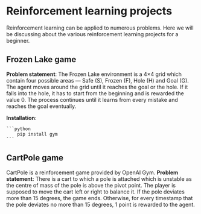 # Reinforcement learning projects

Reinforcement learning can be applied to numerous problems. Here we will be discussing about the various reinforcement learning projects for a beginner.

## Frozen Lake game

**Problem statement**: The Frozen Lake environment is a 4×4 grid which contain four possible areas  — Safe (S), Frozen (F), Hole (H) and Goal (G). The agent moves around the grid until it reaches the goal or the hole. If it falls into the hole, it has to start from the beginning and is rewarded the value 0. The process continues until it learns from every mistake and reaches the goal eventually.

**Installation**:

    ```python
        pip install gym
    ```

## CartPole game

CartPole is a reinforcement game provided by OpenAI Gym. 
**Problem statement**: There is a cart to which a pole is attached which is unstable as the centre of mass of the pole is above the pivot point. 
The player is supposed to move the cart left or right to balance it. If the pole deviates more than 15 degrees, the game ends. 
Otherwise, for every timestamp that the pole deviates no more than 15 degrees, 1 point is rewarded to the agent.
